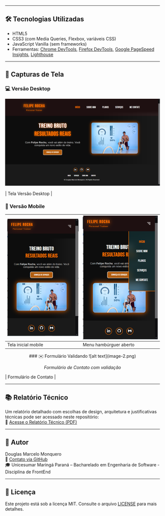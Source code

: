 
---

## 🛠️ Tecnologias Utilizadas

- HTML5
- CSS3 (com Media Queries, Flexbox, variáveis CSS)
- JavaScript Vanilla (sem frameworks)
- Ferramentas: [Chrome DevTools](https://developer.chrome.com/docs/devtools/), [Firefox DevTools](https://developer.mozilla.org/pt-BR/docs/Tools), [Google PageSpeed Insights](https://pagespeed.web.dev/), [Lighthouse](https://developer.chrome.com/docs/lighthouse/)

---

## 📸 Capturas de Tela

### 💻 Versão Desktop
![alt text](image-1.png)

| Tela Versão Desktop    |

### 📱 Versão Mobile
|![alt text](image.png)  | ![alt text](image-3.png) |
|------------------------|--------------------------|
| Tela inicial mobile    | Menu hambúrguer aberto   |

<p align="center">
### ✉️ Formulário Validando
![alt text](image-2.png)
<p align="center"><em>Formulário de Contato com validação</em></p>
| Formulário de Contato  |

---

## 📚 Relatório Técnico

Um relatório detalhado com escolhas de design, arquitetura e justificativas técnicas pode ser acessado neste repositório:<br>
 📄 [Acesse o Relatório Técnico (PDF)](./documento/Relatorio_Treino_Bruto.pdf)


---

## 👤 Autor

Douglas Marcelo Monquero  
📧 [Contato via GitHub](https://github.com/dmm76)  
🎓 Unicesumar Maringá Paraná – Bacharelado em Engenharia de Software - Disciplina de FrontEnd

---

## 📝 Licença

Este projeto está sob a licença MIT. Consulte o arquivo [LICENSE](LICENSE) para mais detalhes.

